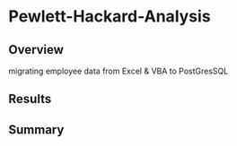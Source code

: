 # Pewlett-Hackard-Analysis

## Overview

migrating employee data from Excel &amp; VBA to PostGresSQL

## Results


## Summary

